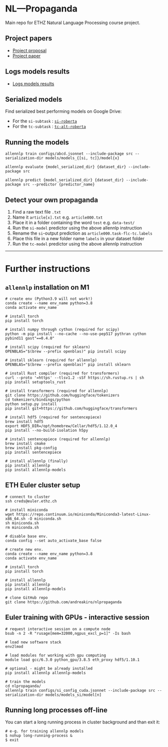 # NL—Propaganda
Main repo for ETHZ Natural Language Processing course project.

## Project papers
- [Project proposal](papers/proposal/nlpropaganda-proposal.pdf)
- [Project paper](papers/paper/nlpropaganda-paper.pdf)

## Logs models results
- [Logs models results](models/logmodels.csv)

## Serialized models
Find serialized best performing models on Google Drive:
- For the `si-subtask` : [`si-roberta`](https://drive.google.com/drive/folders/1c5hERcY6hQM5J2veKKDI8kRhVZtlJXg4?usp=sharing)
- For the `tc-subtask` : [`tc-alt-roberta`](https://drive.google.com/drive/folders/1qT7DgwGsPKTwnmol6vOUBNV122m6BiFY?usp=sharing)

## Running the models
```
allennlp train configs/abcd.jsonnet --include-package src --serialization-dir models/models_{[si, tc]}/model{x}
```
```
allennlp evaluate {model_serialized_dir} {dataset_dir} --include-package src
```
```
allennlp predict {model_serialized_dir} {dataset_dir} --include-package src --predictor {predictor_name}
```

## Detect your own propaganda
1. Find a raw text file `.txt`
2. Name it `article[x].txt` e.g. `article000.txt`
3. Place it in a folder containing the word `test` e.g. `data-test/`
4. Run the `si-model` predictor using the above allennlp instruction
5. Rename the `si`-output prediction as `article000.task-flc-tc.labels`
6. Place this file in a new folder name `labels` in your dataset folder
7. Run the `tc-model` predictor using the above allennlp instruction

---
# Further instructions

## `allennlp` installation on M1
```
# create env (Python3.9 will not work!)
conda create --name env_name python=3.8
conda activate env_name

# install torch 
pip install torch 

# install numpy through cython (required for scipy)
python -m pip install --no-cache --no-use-pep517 pythran cython pybind11 gast"==0.4.0"

# install scipy (required for sklearn)
OPENBLAS="$(brew --prefix openblas)" pip install scipy

# install sklearn (required for allennlp)
OPENBLAS="$(brew --prefix openblas)" pip install sklearn

# install Rust compiler (required for transformers)
curl --proto '=https' --tlsv1.2 -sSf https://sh.rustup.rs | sh
pip install setuptools_rust

# install transformers (required for allennlp)
git clone https://github.com/huggingface/tokenizers
cd tokenizers/bindings/python
python setup.py install
pip install git+https://github.com/huggingface/transformers

# install hdf5 (required for sentencepiece)
brew install hdf5
export HDF5_DIR=/opt/homebrew/Cellar/hdf5/1.12.0_4
pip install --no-build-isolation h5py

# install sentencepiece (required for allennlp)
brew install cmake
brew install pkg-config
pip install sentencepiece

# install allennlp (finally)
pip install allennlp
pip install allennlp-models
```

## ETH Euler cluster setup
```
# connect to cluster
ssh creds@euler.ethz.ch

# install miniconda
wget https://repo.continuum.io/miniconda/Miniconda3-latest-Linux-x86_64.sh -O miniconda.sh
sh miniconda.sh
rm miniconda.sh

# disable base env.
conda config --set auto_activate_base false

# create new env.
conda create --name env_name python=3.8
conda activate env_name

# install torch
pip install torch

# install allennlp
pip install allennlp
pip install allennlp-models

# clone GitHub repo
git clone https://github.com/andreakiro/nlpropaganda
```

## Euler training with GPUs - interactive session
```
# request interactive session on a compute node
bsub -n 2 -R "rusage[mem=32000,ngpus_excl_p=1]" -Is bash

# load new software stack
env2lmod

# load modules for working with gpu computing
module load gcc/6.3.0 python_gpu/3.8.5 eth_proxy hdf5/1.10.1

# optional - might be already installed 
pip install allennlp allennlp-models

# train the models
cd nlpropaganda/
allennlp train configs/si_config_cuda.jsonnet --include-package src --serialization-dir models/models_si/model[n]
```

## Running long processes off-line
You can start a long running process in cluster background and than exit it:
```
# e-g. for training allennlp models
$ nohup long-running-process &
$ exit
```
